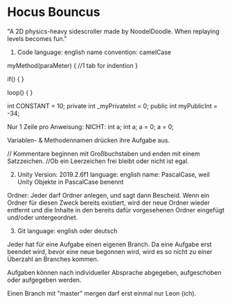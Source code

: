 # Hocus Bouncus
"A 2D physics-heavy sidescroller made by NoodelDoodle. When replaying levels becomes fun."

1. Code
language: english
name convention: camelCase

myMethod(paraMeter)
{
	//1 tab for indention
}

if()
{
}

loop()
{
}

int CONSTANT = 10;
private int _myPrivateInt = 0;
public int myPublicInt = -34;

Nur 1 Zeile pro Anweisung:		NICHT:
int a;					int a; a = 0;
a = 0;

Variablen- & Methodennamen drücken ihre Aufgabe aus.

// Kommentare beginnen mit Großbuchstaben und enden mit einem Satzzeichen. 
//Ob ein Leerzeichen frei bleibt oder nicht ist egal.

2. Unity
Version: 2019.2.6f1
language: english
name: PascalCase, weil Unity Objekte in PascalCase benennt  

Ordner: 
Jeder darf Ordner anlegen, und sagt dann Bescheid. Wenn ein Ordner für diesen Zweck bereits existiert, wird der neue Ordner wieder entfernt und die Inhalte in den bereits dafür vorgesehenen Ordner eingefügt und/oder untergeordnet.


3. Git
language: english oder deutsch

Jeder hat für eine Aufgabe einen eigenen Branch. Da eine Aufgabe erst beendet wird, bevor eine neue begonnen wird, wird es so nicht zu einer Überzahl an Branches kommen.

Aufgaben können nach individueller Absprache abgegeben, aufgeschoben oder aufgegeben werden.

Einen Branch mit "master" mergen darf erst einmal nur Leon (ich).


